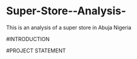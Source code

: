 # Super-Store--Analysis-
This is an analysis of a super store in Abuja Nigeria 

#INTRODUCTION

#PROJECT STATEMENT
